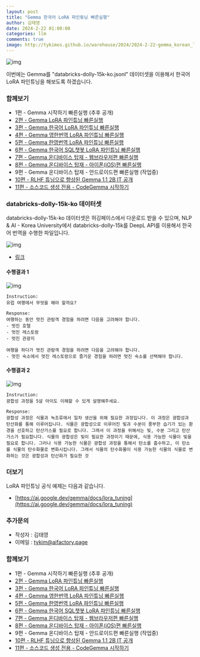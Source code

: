 ```yaml
---
layout: post
title: "Gemma 한국어 LoRA 파인튜닝 빠른실행"
author: 김태영
date: 2024-2-22 01:00:00
categories: llm
comments: true
image: http://tykimos.github.io/warehouse/2024/2024-2-22-gemma_korean_lora_fine_tuning_fast_execute_title_3.png
---
```

  
![img](http://tykimos.github.io/warehouse/2024/2024-2-22-gemma_korean_lora_fine_tuning_fast_execute_title_3.png)

이번에는 Gemma를 "databricks-dolly-15k-ko.jsonl" 데이터셋을 이용해서 한국어 LoRA 파인튜닝을 해보도록 하겠습니다.

### 함께보기

* 1편 - Gemma 시작하기 빠른실행 (추후 공개)
* [2편 - Gemma LoRA 파인튜닝 빠른실행](https://tykimos.github.io/2024/02/22/gemma_lora_fine_tuning_fast_execute/)
* [3편 - Gemma 한국어 LoRA 파인튜닝 빠른실행](https://tykimos.github.io/2024/02/22/gemma_korean_lora_fine_tuning_fast_execute/)
* [4편 - Gemma 영한번역 LoRA 파인튜닝 빠른실행](https://tykimos.github.io/2024/02/22/gemma_en2ko_lora_fine_tuning_fast_execute/)
* [5편 - Gemma 한영번역 LoRA 파인튜닝 빠른실행](https://tykimos.github.io/2024/02/22/gemma_ko2en_lora_fine_tuning_fast_execute/)
* [6편 - Gemma 한국어 SQL챗봇 LoRA 파인튜닝 빠른실행](https://tykimos.github.io/2024/02/23/gemma_ko2sql_lora_fine_tuning_fast_execute/)
* [7편 - Gemma 온디바이스 탑재 - 웹브라우저편 빠른실행](https://tykimos.github.io/2024/04/02/gemma_ondevice_webbrowser_fast_execute/)
* [8편 - Gemma 온디바이스 탑재 - 아이폰(iOS)편 빠른실행](https://tykimos.github.io/2024/04/05/local_llm_installed_on_my_iphone_gemma_2b/)
* 9편 - Gemma 온디바이스 탑재 - 안드로이드편 빠른실행 (작업중)
* [10편 - RLHF 튜닝으로 향상된 Gemma 1.1 2B IT 공개](https://tykimos.github.io/2024/04/08/rlhf_tuning_enhanced_gemma_1.1_2b_it_release/)
* [11편 - 소스코드 생성 전용 - CodeGemma 시작하기](https://tykimos.github.io/2024/04/10/getting_started_with_codegemma/)

### databricks-dolly-15k-ko 데이터셋

databricks-dolly-15k-ko 데이터셋은 허깅페이스에서 다운로드 받을 수 있으며, NLP & AI - Korea University에서 databricks-dolly-15k를 DeepL API를 이용해서 한국어 번역을 수행한 파일입니다.

![img](http://tykimos.github.io/warehouse/2024/2024-2-22-gemma_korean_lora_fine_tuning_fast_execute_1.png)

* [링크](https://huggingface.co/datasets/nlpai-lab/databricks-dolly-15k-ko)

#### 수행결과 1

![img](http://tykimos.github.io/warehouse/2024/2024-2-22-gemma_korean_lora_fine_tuning_fast_execute_2.png)

```
Instruction:
유럽 여행에서 무엇을 해야 할까요?

Response:
여행하는 동안 멋진 관람객 경험을 하려면 다음을 고려해야 합니다.
- 멋진 호텔
- 멋진 레스토랑
- 멋진 관광지

여행을 하다가 멋진 관람객 경험을 하려면 다음을 고려해야 합니다.
- 멋진 숙소에서 멋진 레스토랑으로 즐거운 경험을 하려면 멋진 숙소를 선택해야 합니다.
```

#### 수행결과 2

![img](http://tykimos.github.io/warehouse/2024/2024-2-22-gemma_korean_lora_fine_tuning_fast_execute_3.png)

```
Instruction:
광합성 과정을 5살 아이도 이해할 수 있게 설명해주세요.

Response:
광합성 과정은 식물과 녹조류에서 일차 생산을 위해 필요한 과정입니다. 이 과정은 광합성과 탄산화를 통해 이루어집니다. 식물은 광합성으로 이루어진 빛과 수분이 풍부한 습기가 있는 환경을 선호하고 탄산가스를 필요로 합니다. 그래서 이 과정을 위해서는 빛, 수분 그리고 탄산가스가 필요합니다. 식물의 광합성은 빛이 필요한 과정이기 때문에, 식용 가능한 식물이 빛을 필요로 합니다. 그러나 식용 가능한 식물은 광합성 과정을 통해서 탄소를 흡수하고, 이 탄소를 식물의 탄수화물로 변화시킵니다. 그래서 식물의 탄수화물이 식용 가능한 식물의 식물로 변화하는 것은 광합성과 탄산화가 필요한 것
```

### 더보기

LoRA 파인튜닝 공식 예제는 다음과 같습니다.

* [https://ai.google.dev/gemma/docs/lora_tuning](https://ai.google.dev/gemma/docs/lora_tuning)

### 추가문의

* 작성자 : 김태영
* 이메일 : tykim@aifactory.page

### 함께보기

* 1편 - Gemma 시작하기 빠른실행 (추후 공개)
* [2편 - Gemma LoRA 파인튜닝 빠른실행](https://tykimos.github.io/2024/02/22/gemma_lora_fine_tuning_fast_execute/)
* [3편 - Gemma 한국어 LoRA 파인튜닝 빠른실행](https://tykimos.github.io/2024/02/22/gemma_korean_lora_fine_tuning_fast_execute/)
* [4편 - Gemma 영한번역 LoRA 파인튜닝 빠른실행](https://tykimos.github.io/2024/02/22/gemma_en2ko_lora_fine_tuning_fast_execute/)
* [5편 - Gemma 한영번역 LoRA 파인튜닝 빠른실행](https://tykimos.github.io/2024/02/22/gemma_ko2en_lora_fine_tuning_fast_execute/)
* [6편 - Gemma 한국어 SQL챗봇 LoRA 파인튜닝 빠른실행](https://tykimos.github.io/2024/02/23/gemma_ko2sql_lora_fine_tuning_fast_execute/)
* [7편 - Gemma 온디바이스 탑재 - 웹브라우저편 빠른실행](https://tykimos.github.io/2024/04/02/gemma_ondevice_webbrowser_fast_execute/)
* [8편 - Gemma 온디바이스 탑재 - 아이폰(iOS)편 빠른실행](https://tykimos.github.io/2024/04/05/local_llm_installed_on_my_iphone_gemma_2b/)
* 9편 - Gemma 온디바이스 탑재 - 안드로이드편 빠른실행 (작업중)
* [10편 - RLHF 튜닝으로 향상된 Gemma 1.1 2B IT 공개](https://tykimos.github.io/2024/04/08/rlhf_tuning_enhanced_gemma_1.1_2b_it_release/)
* [11편 - 소스코드 생성 전용 - CodeGemma 시작하기](https://tykimos.github.io/2024/04/10/getting_started_with_codegemma/)